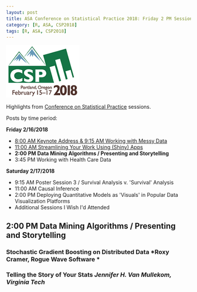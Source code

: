 ```yaml
---
layout: post
title: ASA Conference on Statistical Practice 2018: Friday 2 PM Sessions
category: [R, ASA, CSP2018]
tags: [R, ASA, CSP2018]
---
```


![CSP Conf Logo](/images/csp2018.png "Conference Logo")

Highlights from [Conference on Statistical Practice](https://ww2.amstat.org/meetings/csp/2018/index.cfm) sessions. 

Posts by time period:

**Friday 2/16/2018**
* [8:00 AM Keynote Address & 9:15 AM Working with Messy Data](2018-02-16-CSP2018-Fri-8am.md)
* [11:00 AM Streamlining Your Work Using (Shiny) Apps](2018-02-16-CSP2018-Fri-11am.md)
* **2:00 PM Data Mining Algorithms / Presenting and Storytelling**
* 3:45 PM Working with Health Care Data

**Saturday 2/17/2018**
* 9:15 AM Poster Session 3 / Survival Analysis v. 'Survival' Analysis
* 11:00 AM Causal Inference 
* 2:00 PM Deploying Quantitative Models as 'Visuals' in Popular Data Visualization Platforms 
* Additional Sessions I Wish I'd Attended

## 2:00 PM Data Mining Algorithms / Presenting and Storytelling 

### Stochastic Gradient Boosting on Distributed Data *Roxy Cramer, Rogue Wave Software *

### Telling the Story of Your Stats *Jennifer H. Van Mullekom, Virginia Tech*

